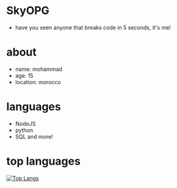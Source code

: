 # SkyOPG
- have you seen anyone that breaks code in 5 seconds, it's me!
# about
- name: mohammad
- age: 15 
- location: morocco
# languages
- NodeJS 
- python 
- SQL and more!
# top languages


[![Top Langs](https://github-readme-stats.vercel.app/api/top-langs/?username=SkyOPG&theme=cobalt)](https://github.com/anuraghazra/github-readme-stats)
